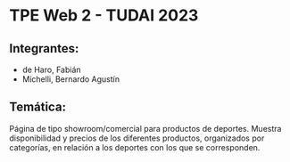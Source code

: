 # TPE Web 2 - TUDAI 2023

## Integrantes:

- de Haro, Fabián
- Michelli, Bernardo Agustín

## Temática:

Página de tipo showroom/comercial para productos de deportes. 
Muestra disponibilidad y precios de los diferentes productos, organizados por categorías, en relación a los deportes con los que se corresponden.
